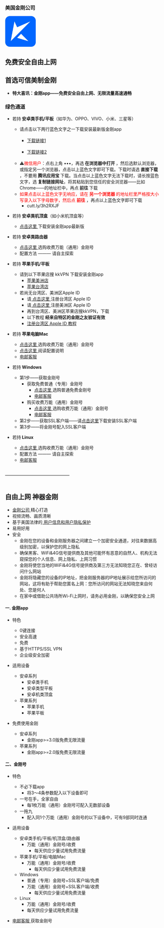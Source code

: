 ### 美国金刚公司
<img src="https://github.com/a2zitpro/web/blob/master/kkLOGO/kkLogoSmall.PNG" alt="kk Logo" width="100"/>

<!-- ![image](/kkLOGO/kkLogoSmall.PNG) -->

## 免费安全自由上网
## 首选可信美制金刚
- <strong>特大喜讯：金刚app——免费安全自由上网、无限流量高速通畅</strong>

### 绿色通道
- 若持<strong> 安卓类手机/平板</strong>（如华为、OPPO、VIVO、小米、三星等）
  - 请点击以下两行蓝色文字之一下载安装最新版金刚app<br> <br>
    - [下载链接1](https://github.com/a2zitpro/client/releases/download/latest/app-prod-release.apk) <br> <br>
    - [下载链接2](https://bitbucket.org/kk64/public/downloads/app-prod-release.apk) <br> <br>
  - ⚠️<font color="red">微信用户</font>：点右上角 •••，再选<strong> 在浏览器中打开 </strong>，然后选默认浏览器，或指定另一个浏览器，点击以上蓝色文字即可下载。下载时请选<strong> 直接下载 </strong>，不要用<strong> 腾讯应用宝 </strong>下载。当点击以上蓝色文字无法下载时，请长按蓝色文字，选<Strong> 复制链接网址</Strong>，将其粘贴到您信任的安全浏览器——比如Chrome——的地址栏中，再点<strong> 前往 </strong>下载
  - <font color="red">如果点击以上蓝色文字无响应，请在<Strong> 另一个浏览器 </Strong>的地址栏里严格按大小写录入以下字母数字，然后点 <strong>前往</strong> </font>，再点以上蓝色文字即可下载
      - cutt.ly/3h2RXJF 

- 若持<strong> 安卓类机顶盒</strong>（如小米机顶盒等）
  - [点击这里 ](https://github.com/a2zitpro/web/blob/master/LadderFree/Android/TVBox/KKLadderAPP/KKLadderAPPConfigure.md)下载安装金刚app最新版

- 若持<strong> 安卓类路由器</strong>
  - [点击这里 ](https://www.atozitpro.net/zh/shop/)选购收费万能（通用）金刚号
  - 配置方法 ——— 请自主探索

- 若持<strong> 苹果手机/平板</strong>
  - 请到以下苹果店搜 kkVPN 下载安装金刚app
    - [苹果美洲店](https://apps.apple.com/us/app/kkvpn/id1530649322)
    - [苹果台湾店](https://apps.apple.com/tw/app/kkvpn/id1530649322)
  - 若尚无台湾区、美洲区Apple ID
    - 请[ 点击这里 ](https://github.com/a2zitpro/web/blob/master/LadderFree/kkDictionary/kkAppLadder/iOS/CreatAppleIDofTaiwan.md)注册台湾区 Apple ID
    - 请[ 点击这里 ](https://github.com/a2zitpro/web/blob/master/LadderFree/kkDictionary/kkAppLadder/iOS/CreatAppleIDofAmeric.md)注册美洲区 Apple ID
    - 再到台湾区、美洲区苹果店搜kkVPN，下载
    - 以下教程<Strong> 经来自特区的金刚之友验证有效 </Strong>
    - [注册台湾区 Apple ID 教程 ](https://github.com/a2zitpro/web/blob/master/LadderFree/kkDictionary/kkAppLadder/iOS/CreatAppleIDofTaiwan.md)

- 若持<strong> 苹果电脑Mac</strong>
  - [点击这里 ](https://www.atozitpro.net/zh/shop/)选购收费万能（通用）金刚号
  - [点击这里 ](https://github.com/a2zitpro/web/blob/master/LadderFree/Apple/MacOS/KKLadderKKID/KKLadderKKIDConfigure.md)阅读配置说明
  - [电邮客服 ](mailto:cs@a2zit.us)

- 若持<strong> Windows</strong>
  - 第1步——获取金刚号
    - 获取免费普通（专用）金刚号
      - [点击这里 ](https://www.atozitpro.net/zh/shop/)选购普通免费金刚号
      - [电邮客服 ](mailto:cs@a2zit.us)
    - 购买收费万能（通用）金刚号
      - [点击这里 ](https://www.atozitpro.net/zh/shop/)选购收费万能（通用）金刚号
      - [电邮客服 ](mailto:cs@a2zit.us)
  - 第2步——获取SSL客户端——请[点击这里](https://github.com/a2zitpro/web/blob/master/LadderFree/Windows/WinAllVersion/KKLadderAPP/KKLadderAPPConfigure.md)下载安装SSL客户端
  - 第3步——将金刚号配入SSL客户端

- 若持<strong> Linux</strong>
  - [点击这里 ](https://www.atozitpro.net/zh/shop/)选购收费万能（通用）金刚号
  - 配置方法 ——— 请自主探索
  - [电邮客服 ](mailto:cs@a2zit.us)

<br>
———————————————
<br>
<br>


## 自由上网 神器金刚

- [ 金刚公司 ](https://github.com/a2zitpro/web/blob/master/LadderFree/kkDictionary/Atozitpro.md)精心打造
- 视频流畅、画质清晰
- 基于美国法律的[ 用户信息和用户隐私保护 ](https://github.com/a2zitpro/web/blob/master/LadderFree/kkDictionary/KKEnduserContract.md)
- 易用好用
- 安全
  - 金刚在您的设备和金刚服务器之间建立一个加密安全通道，对往来数据高级别加密，以保护您的网上隐私
  - 确保黑客、WiFi&4G信号提供商及其他可能怀有恶意的自然人、机构无法窥探您的个人信息、网上隐私、上网习惯
  - 金刚将使您当地的WiFi&4G信号提供商及第三方无法知晓您正在、曾经访问什么网站
  - 金刚将隐藏您的设备的IP地址，把金刚服务器的IP地址展示给您所访问的网站，这将有助于帮助您匿名上网：您所访问的网站无法知晓您来自何处、您是何人
  - 在家中或借助公共场所Wi-Fi上网时，请务必用金刚，以确保您安全上网
 
#### 一. 金刚app
- 特色
  - 0键连接
  - 安全高速 
  - 免费
  - 基于HTTPS/SSL VPN 
  - 企业级安全加密
- 适用设备
  - 安卓系列
    - 安卓类手机
    - 安卓类型平板
    - 安卓机类顶盒
  - 苹果系列
    - 苹果手机
    - 苹果平板

- 免费使用金刚
  - 安卓系列
    - 金刚app>=3.0版免费无限流量
  - 苹果系列
    - 金刚app>=2.0版免费无限流量
#### 二、金刚号
- 特色
  - 不必下载app 
    - 将3～4条参数配入以下设备即可
  - 一号在手，全家自由
    - 每1枚万能（通用）金刚号可配入无数部设备
  - 一拖九
    - 配入同1个万能（通用）金刚号的以下设备中，可有9部同时连通

- 适用设备
  - 安卓类手机/平板/机顶盒/路由器
    - 万能（通用）金刚号/收费
      - 每天供应少量试用免费流量
  - 苹果手机/平板/电脑Mac
    - 万能（通用）金刚号/收费
      - 每天供应少量试用免费流量
  - Windows
    - 普通（专用）金刚号+SSL客户端/免费
    - 万能（通用）金刚号+SSL客户端/收费
      - 每天供应少量试用免费流量
  - Linux
    - 万能（通用）金刚号/收费
    - 每天供应少量试用免费流量

- [电邮客服 ](mailto:cs@a2zitpro.com)获取金刚号

